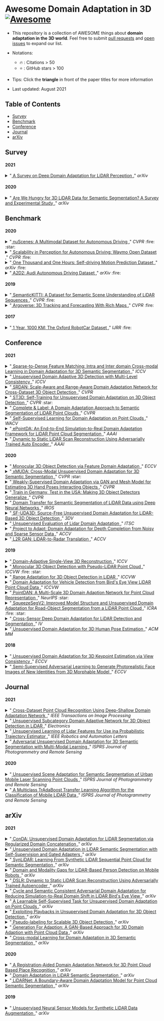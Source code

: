 # Awesome Domain Adaptation in 3D [![Awesome](https://awesome.re/badge.svg)](https://awesome.re)
- This repository is a collection of AWESOME things about **domain adaptation in the 3D world**. Feel free to submit [pull requests](https://github.com/ldkong1205/awesome-3d-da/pulls) and [open issues](https://github.com/ldkong1205/awesome-3d-da/issues) to expand our list.

- Notations:
  - :fire: : Citations > 50
  - :star: : GitHub stars > 100

- Tips: Click the **triangle** in front of the paper titles for more information

- Last updated: August 2021

## Table of Contents

- [Survey](#survey)
- [Benchmark](#benchmark)
- [Conference](#conference)
- [Journal](#journal)
- [arXiv](#arxiv)


## Survey

#### 2021
<details>
<summary>
  "<a href="https://arxiv.org/abs/2106.02377">
  A Survey on Deep Domain Adaptation for LiDAR Perception
  </a>," <i>arXiv</i>
</summary>
<blockquote><p align="justify">
  by <i>Larissa T. Triess, Mariella Dreissig, Christoph B. Rist, and J. Marius Zöllner</i>
  
  Scalable systems for automated driving have to reliably cope with an open-world setting. This means, the perception systems are exposed to drastic domain shifts, like changes in weather conditions, time-dependent aspects, or geographic regions. Covering all domains with annotated data is impossible because of the endless variations of domains and the time-consuming and expensive annotation process. Furthermore, fast development cycles of the system additionally introduce hardware changes, such as sensor types and vehicle setups, and the required knowledge transfer from simulation. To enable scalable automated driving, it is therefore crucial to address these domain shifts in a robust and efficient manner. Over the last years, a vast amount of different domain adaptation techniques evolved. There already exists a number of survey papers for domain adaptation on camera images, however, a survey for LiDAR perception is absent. Nevertheless, LiDAR is a vital sensor for automated driving that provides detailed 3D scans of the vehicle's surroundings. To stimulate future research, this paper presents a comprehensive review of recent progress in domain adaptation methods and formulates interesting research questions specifically targeted towards LiDAR perception.
  
</p></blockquote>
</details>


#### 2020
<details>
<summary>
  "<a href="https://arxiv.org/abs/2006.04307">
  Are We Hungry for 3D LiDAR Data for Semantic Segmentation? A Survey and Experimental Study
  </a>," <i>arXiv</i>
</summary>
<blockquote><p align="justify">
  by <i>Biao Gao, Yancheng Pan, Chengkun Li, Sibo Geng, and Huijing Zhao</i>
  
  3D semantic segmentation is a fundamental task for robotic and autonomous driving applications. Recent works have been focused on using deep learning techniques, whereas developing fine-annotated 3D LiDAR datasets is extremely labor intensive and requires professional skills. The performance limitation caused by insufficient datasets is called data hunger problem. This research provides a comprehensive survey and experimental study on the question: are we hungry for 3D LiDAR data for semantic segmentation? The studies are conducted at three levels. First, a broad review to the main 3D LiDAR datasets is conducted, followed by a statistical analysis on three representative datasets to gain an in-depth view on the datasets' size and diversity, which are the critical factors in learning deep models. Second, a systematic review to the state-of-the-art 3D semantic segmentation is conducted, followed by experiments and cross examinations of three representative deep learning methods to find out how the size and diversity of the datasets affect deep models' performance. Finally, a systematic survey to the existing efforts to solve the data hunger problem is conducted on both methodological and dataset's viewpoints, followed by an insightful discussion of remaining problems and open questions To the best of our knowledge, this is the first work to analyze the data hunger problem for 3D semantic segmentation using deep learning techniques that are addressed in the literature review, statistical analysis, and cross-dataset and cross-algorithm experiments. We share findings and discussions, which may lead to potential topics in future works.
  
</p></blockquote>
</details>



## Benchmark

#### 2020
<details>
<summary>
  "<a href="https://openaccess.thecvf.com/content_CVPR_2020/html/Caesar_nuScenes_A_Multimodal_Dataset_for_Autonomous_Driving_CVPR_2020_paper.html">
  nuScenes: A Multimodal Dataset for Autonomous Driving
  </a>," <i>CVPR</i> :fire: :star:
</summary>
<blockquote><p align="justify">
  by <i>Holger Caesar, Varun Bankiti, Alex H. Lang, Sourabh Vora, Venice Erin Liong, Qiang Xu, Anush Krishnan, Yu Pan, Giancarlo Baldan, and Oscar Beijbom</i>
  
  Robust detection and tracking of objects is crucial for the deployment of autonomous vehicle technology. Image based benchmark datasets have driven development in computer vision tasks such as object detection, tracking and segmentation of agents in the environment. Most autonomous vehicles, however, carry a combination of cameras and range sensors such as lidar and radar. As machine learning based methods for detection and tracking become more prevalent, there is a need to train and evaluate such methods on datasets containing range sensor data along with images. In this work we present nuTonomy scenes (nuScenes), the first dataset to carry the full autonomous vehicle sensor suite: 6 cameras, 5 radars and 1 lidar, all with full 360 degree field of view. nuScenes comprises 1000 scenes, each 20s long and fully annotated with 3D bounding boxes for 23 classes and 8 attributes. It has 7x as many annotations and 100x as many images as the pioneering KITTI dataset. We define novel 3D detection and tracking metrics. We also provide careful dataset analysis as well as baselines for lidar and image based detection and tracking. Data, development kit and more information are available online.
  
  Website: https://www.nuscenes.org
  
  GitHub Repo: https://github.com/nutonomy/nuscenes-devkit
  
</p></blockquote>
</details>


<details>
<summary>
  "<a href="https://openaccess.thecvf.com/content_CVPR_2020/html/Sun_Scalability_in_Perception_for_Autonomous_Driving_Waymo_Open_Dataset_CVPR_2020_paper.html">
  Scalability in Perception for Autonomous Driving: Waymo Open Dataset
  </a>," <i>CVPR</i> :fire:
</summary>
<blockquote><p align="justify">
  by <i>Pei Sun, Henrik Kretzschmar, Xerxes Dotiwalla, Aurelien Chouard, Vijaysai Patnaik, Paul Tsui, James Guo, Yin Zhou, Yuning Chai, Benjamin Caine, Vijay Vasudevan, Wei Han, Jiquan Ngiam, Hang Zhao, Aleksei Timofeev, Scott Ettinger, Maxim Krivokon, Amy Gao, Aditya Joshi, Yu Zhang, Jonathon Shlens, Zhifeng Chen, and Dragomir Anguelov</i>
  
  The research community has increasing interest in autonomous driving research, despite the resource intensity of obtaining representative real world data. Existing self-driving datasets are limited in the scale and variation of the environments they capture, even though generalization within and between operating regions is crucial to the over-all viability of the technology. In an effort to help align the research community's contributions with real-world self-driving problems, we introduce a new large scale, high quality, diverse dataset. Our new dataset consists of 1150 scenes that each span 20 seconds, consisting of well synchronized and calibrated high quality LiDAR and camera data captured across a range of urban and suburban geographies. It is 15x more diverse than the largest camera+LiDAR dataset available based on our proposed diversity metric. We exhaustively annotated this data with 2D (camera image) and 3D (LiDAR) bounding boxes, with consistent identifiers across frames. Finally, we provide strong baselines for 2D as well as 3D detection and tracking tasks. We further study the effects of dataset size and generalization across geographies on 3D detection methods. Find data, code and more up-to-date information at http://www.waymo.com/open.
  
  Website: http://www.waymo.com/open
  
</p></blockquote>
</details>


<details>
<summary>
  "<a href="https://arxiv.org/abs/2004.06320">
  One Thousand and One Hours: Self-driving Motion Prediction Dataset
  </a>," <i>arXiv</i> :fire:
</summary>
<blockquote><p align="justify">
  by <i>John Houston, Guido Zuidhof, Luca Bergamini, Yawei Ye, Long Chen, Ashesh Jain, Sammy Omari, Vladimir Iglovikov, and Peter Ondruska
</i>
  
  Motivated by the impact of large-scale datasets on ML systems we present the largest self-driving dataset for motion prediction to date, containing over 1,000 hours of data. This was collected by a fleet of 20 autonomous vehicles along a fixed route in Palo Alto, California, over a four-month period. It consists of 170,000 scenes, where each scene is 25 seconds long and captures the perception output of the self-driving system, which encodes the precise positions and motions of nearby vehicles, cyclists, and pedestrians over time. On top of this, the dataset contains a high-definition semantic map with 15,242 labelled elements and a high-definition aerial view over the area. We show that using a dataset of this size dramatically improves performance for key self-driving problems. Combined with the provided software kit, this collection forms the largest and most detailed dataset to date for the development of self-driving machine learning tasks, such as motion forecasting, motion planning and simulation. The full dataset is available at https://level-5.global.
  
  Website: https://level-5.global
  
</p></blockquote>
</details>


<details>
<summary>
  "<a href="https://arxiv.org/abs/2004.06320">
  A2D2: Audi Autonomous Driving Dataset
  </a>," <i>arXiv</i> :fire:
</summary>
<blockquote><p align="justify">
  by <i>Jakob Geyer, Yohannes Kassahun, Mentar Mahmudi, Xavier Ricou, Rupesh Durgesh, Andrew S. Chung, Lorenz Hauswald, Viet Hoang Pham, Maximilian Mühlegg, Sebastian Dorn, Tiffany Fernandez, Martin Jänicke, Sudesh Mirashi, Chiragkumar Savani, Martin Sturm, Oleksandr Vorobiov, Martin Oelker, Sebastian Garreis, and Peter Schuberth
</i>
  
  Research in machine learning, mobile robotics, and autonomous driving is accelerated by the availability of high quality annotated data. To this end, we release the Audi Autonomous Driving Dataset (A2D2). Our dataset consists of simultaneously recorded images and 3D point clouds, together with 3D bounding boxes, semantic segmentation, instance segmentation, and data extracted from the automotive bus. Our sensor suite consists of six cameras and five LiDAR units, providing full 360 degree coverage. The recorded data is time synchronized and mutually registered. Annotations are for non-sequential frames: 41,277 frames with semantic segmentation image and point cloud labels, of which 12,497 frames also have 3D bounding box annotations for objects within the field of view of the front camera. In addition, we provide 392,556 sequential frames of unannotated sensor data for recordings in three cities in the south of Germany. These sequences contain several loops. Faces and vehicle number plates are blurred due to GDPR legislation and to preserve anonymity. A2D2 is made available under the CC BY-ND 4.0 license, permitting commercial use subject to the terms of the license. Data and further information are available at http://www.a2d2.audi.
  
  Website: https://www.a2d2.audi/a2d2
  
</p></blockquote>
</details>


#### 2019
<details>
<summary>
  "<a href="https://openaccess.thecvf.com/content_ICCV_2019/html/Behley_SemanticKITTI_A_Dataset_for_Semantic_Scene_Understanding_of_LiDAR_Sequences_ICCV_2019_paper.html">
  SemanticKITTI: A Dataset for Semantic Scene Understanding of LiDAR Sequences
  </a>," <i>CVPR</i> :fire:
</summary>
<blockquote><p align="justify">
  by <i>Jens Behley, Martin Garbade, Andres Milioto, Jan Quenzel, Sven Behnke, Cyrill Stachniss, and Jurgen Gall</i>
  
  Semantic scene understanding is important for various applications. In particular, self-driving cars need a fine-grained understanding of the surfaces and objects in their vicinity. Light detection and ranging (LiDAR) provides precise geometric information about the environment and is thus a part of the sensor suites of almost all self-driving cars. Despite the relevance of semantic scene understanding for this application, there is a lack of a large dataset for this task which is based on an automotive LiDAR. In this paper, we introduce a large dataset to propel research on laser-based semantic segmentation. We annotated all sequences of the KITTI Vision Odometry Benchmark and provide dense point-wise annotations for the complete 360-degree field-of-view of the employed automotive LiDAR. We propose three benchmark tasks based on this dataset: (i) semantic segmentation of point clouds using a single scan, (ii) semantic segmentation using multiple past scans, and (iii) semantic scene completion, which requires to anticipate the semantic scene in the future. We provide baseline experiments and show that there is a need for more sophisticated models to efficiently tackle these tasks. Our dataset opens the door for the development of more advanced methods, but also provides plentiful data to investigate new research directions.
  
  Website: http://www.semantic-kitti.org
  
</p></blockquote>
</details>


<details>
<summary>
  "<a href="https://openaccess.thecvf.com/content_CVPR_2019/html/Chang_Argoverse_3D_Tracking_and_Forecasting_With_Rich_Maps_CVPR_2019_paper.html">
  Argoverse: 3D Tracking and Forecasting With Rich Maps
  </a>," <i>CVPR</i> :fire:
</summary>
<blockquote><p align="justify">
  by <i>Ming-Fang Chang, John Lambert, Patsorn Sangkloy, Jagjeet Singh, Slawomir Bak, Andrew Hartnett, De Wang, Peter Carr, Simon Lucey, Deva Ramanan, and James Hays</i>
  
  We present Argoverse, a dataset designed to support autonomous vehicle perception tasks including 3D tracking and motion forecasting. Argoverse includes sensor data collected by a fleet of autonomous vehicles in Pittsburgh and Miami as well as 3D tracking annotations, 300k extracted interesting vehicle trajectories, and rich semantic maps. The sensor data consists of 360 degree images from 7 cameras with overlapping fields of view, forward-facing stereo imagery, 3D point clouds from long range LiDAR, and 6-DOF pose. Our 290km of mapped lanes contain rich geometric and semantic metadata which are not currently available in any public dataset. All data is released under a Creative Commons license at Argoverse.org. In baseline experiments, we use map information such as lane direction, driveable area, and ground height to improve the accuracy of 3D object tracking. We use 3D object tracking to mine for more than 300k interesting vehicle trajectories to create a trajectory forecasting benchmark. Motion forecasting experiments ranging in complexity from classical methods (k-NN) to LSTMs demonstrate that using detailed vector maps with lane-level information substantially reduces prediction error. Our tracking and forecasting experiments represent only a superficial exploration of the potential of rich maps in robotic perception. We hope that Argoverse will enable the research community to explore these problems in greater depth.
  
  Website: https://www.argoverse.org
  
</p></blockquote>
</details>


#### 2017
<details>
<summary>
  "<a href="https://robotcar-dataset.robots.ox.ac.uk/images/robotcar_ijrr.pdf">
  1 Year, 1000 KM: The Oxford RobotCar Dataset
  </a>," <i>IJRR</i> :fire:
</summary>
<blockquote><p align="justify">
  by <i>Will Maddern, Geoffrey Pascoe, Chris Linegar, and Paul Newman</i>
  
  We present a challenging new dataset for autonomous driving: the Oxford RobotCar Dataset. Over the period of May 2014 to December 2015 we traversed a route through central Oxford twice a week on average using the Oxford RobotCar platform, an autonomous Nissan LEAF. This resulted in over 1000 km of recorded driving with almost 20 million images collected from 6 cameras mounted to the vehicle, along with LIDAR, GPS and INS ground truth. Data was collected in all weather conditions, including heavy rain, night, direct sunlight and snow. Road and building works over the period of a year significantly changed sections of the route from the beginning to the end of data collection. By frequently traversing the same route over the period of a year we enable research investigating long-term localization and mapping for autonomous vehicles in real-world, dynamic urban environments. The full dataset is available for download at: http://robotcar-dataset.robots.ox.ac.uk
  
</p></blockquote>
</details>



## Conference

#### 2021
<details>
<summary>
  "<a href="https://arxiv.org/abs/2107.14724">
  Sparse-to-Dense Feature Matching: Intra and Inter domain Cross-modal Learning in Domain Adaptation for 3D Semantic Segmentation
  </a>," <i>ICCV</i>
</summary>
<blockquote><p align="justify">
  by <i>Duo Peng, Yinjie Lei, Wen Li, Pingping Zhang, and Yulan Guo</i>
  
  Domain adaptation is critical for success when confronting with the lack of annotations in a new domain. As the huge time consumption of labeling process on 3D point cloud, domain adaptation for 3D semantic segmentation is of great expectation. With the rise of multi-modal datasets, large amount of 2D images are accessible besides 3D point clouds. In light of this, we propose to further leverage 2D data for 3D domain adaptation by intra and inter domain cross modal learning. As for intra-domain cross modal learning, most existing works sample the dense 2D pixel-wise features into the same size with sparse 3D point-wise features, resulting in the abandon of numerous useful 2D features. To address this problem, we propose Dynamic sparse-to-dense Cross Modal Learning (DsCML) to increase the sufficiency of multi-modality information interaction for domain adaptation. For inter-domain cross modal learning, we further advance Cross Modal Adversarial Learning (CMAL) on 2D and 3D data which contains different semantic content aiming to promote high-level modal complementarity. We evaluate our model under various multi-modality domain adaptation settings including day-to-night, country-to-country and dataset-to-dataset, brings large improvements over both uni-modal and multi-modal domain adaptation methods on all settings.
  
</p></blockquote>
</details>


<details>
<summary>
  "<a href="https://arxiv.org/abs/2107.11355">
  Unsupervised Domain Adaptive 3D Detection with Multi-Level Consistency
  </a>," <i>ICCV</i>
</summary>
<blockquote><p align="justify">
  by <i>Zhipeng Luo, Zhongang Cai, Changqing Zhou, Gongjie Zhang, Haiyu Zhao, Shuai Yi, Shijian Lu, Hongsheng Li, Shanghang Zhang, and Ziwei Liu</i>
  
  Deep learning-based 3D object detection has achieved unprecedented success with the advent of large-scale autonomous driving datasets. However, drastic performance degradation remains a critical challenge for cross-domain deployment. In addition, existing 3D domain adaptive detection methods often assume prior access to the target domain annotations, which is rarely feasible in the real world. To address this challenge, we study a more realistic setting, unsupervised 3D domain adaptive detection, which only utilizes source domain annotations. 1) We first comprehensively investigate the major underlying factors of the domain gap in 3D detection. Our key insight is that geometric mismatch is the key factor of domain shift. 2) Then, we propose a novel and unified framework, Multi-Level Consistency Network (MLC-Net), which employs a teacher-student paradigm to generate adaptive and reliable pseudo-targets. MLC-Net exploits point-, instance- and neural statistics-level consistency to facilitate cross-domain transfer. Extensive experiments demonstrate that MLC-Net outperforms existing state-of-the-art methods (including those using additional target domain information) on standard benchmarks. Notably, our approach is detector-agnostic, which achieves consistent gains on both single- and two-stage 3D detectors.
  
</p></blockquote>
</details>


<details>
<summary>
  "<a href="https://openaccess.thecvf.com/content/CVPR2021/html/Zhang_SRDAN_Scale-Aware_and_Range-Aware_Domain_Adaptation_Network_for_Cross-Dataset_3D_CVPR_2021_paper.html">
  SRDAN: Scale-Aware and Range-Aware Domain Adaptation Network for Cross-Dataset 3D Object Detection
  </a>," <i>CVPR</i>
</summary>
<blockquote><p align="justify">
  by <i>Weichen Zhang, Wen Li, and Dong Xu</i>
  
  Geometric characteristic plays an important role in the representation of an object in 3D point clouds. For example, large objects often contain more points, while small ones contain fewer points. The point clouds of objects near the capture device are denser, while those of distant objects are sparser. These issues bring new challenges to 3D object detection, especially under the domain adaptation scenarios. In this work, we propose a new cross-dataset 3D object detection method named Scale-aware and Range-aware Domain Adaptation Network (SRDAN). We take advantage of the geometric characteristics of 3D data (i.e., size and distance), and propose the scale-aware domain alignment and the range-aware domain alignment strategies to guide the distribution alignment between two domains. For scale-aware domain alignment, we design a 3D voxel-based feature pyramid network to extract multi-scale semantic voxel features, and align the features and instances with similar scales between two domains. For range-aware domain alignment, we introduce a range-guided domain alignment module to align the features of objects according to their distance to the capture device. Extensive experiments under three different scenarios demonstrate the effectiveness of our SRDAN approach, and comprehensive ablation study also validates the importance of geometric characteristics for cross-dataset 3D object detection.
  
</p></blockquote>
</details>


<details>
<summary>
  "<a href="https://openaccess.thecvf.com/content/CVPR2021/html/Yang_ST3D_Self-Training_for_Unsupervised_Domain_Adaptation_on_3D_Object_Detection_CVPR_2021_paper.html">
  ST3D: Self-Training for Unsupervised Domain Adaptation on 3D Object Detection
  </a>," <i>CVPR</i> :star:
</summary>
<blockquote><p align="justify">
  by <i>Jihan Yang, Shaoshuai Shi, Zhe Wang, Hongsheng Li, and Xiaojuan Qi</i>
  
  We present a new domain adaptive self-training pipeline, named ST3D, for unsupervised domain adaptation on 3D object detection from point clouds. First, we pre-train the 3D detector on the source domain with our proposed random object scaling strategy for mitigating the negative effects of source domain bias. Then, the detector is iteratively improved on the target domain by alternatively conducting two steps, which are the pseudo label updating with the developed quality-aware triplet memory bank and the model training with curriculum data augmentation. These specific designs for 3D object detection enable the detector to be trained with consistent and high-quality pseudo labels and to avoid overfitting to the large number of easy examples in pseudo labeled data. Our ST3D achieves state-of-the-art performance on all evaluated datasets and even surpasses fully supervised results on KITTI 3D object detection benchmark. Code will be available at https://github.com/CVMI-Lab/ST3D.
  
  GitHub Repo: https://github.com/CVMI-Lab/ST3D
</p></blockquote>
</details>


<details>
<summary>
  "<a href="https://openaccess.thecvf.com/content/CVPR2021/html/Yi_Complete__Label_A_Domain_Adaptation_Approach_to_Semantic_Segmentation_CVPR_2021_paper.html">
  Complete & Label: A Domain Adaptation Approach to Semantic Segmentation of LiDAR Point Clouds
  </a>," <i>CVPR</i>
</summary>
<blockquote><p align="justify">
  by <i>Li Yi, Boqing Gong, and Thomas Funkhouser</i>
  
  We study an unsupervised domain adaptation problem for the semantic labeling of 3D point clouds, with a particular focus on domain discrepancies induced by different LiDAR sensors. Based on the observation that sparse 3D point clouds are sampled from 3D surfaces, we take a Complete and Label approach to recover the underlying surfaces before passing them to a segmentation network. Specifically, we design a Sparse Voxel Completion Network (SVCN) to complete the 3D surfaces of a sparse point cloud. Unlike semantic labels, to obtain training pairs for SVCN requires no manual labeling. We also introduce local adversarial learning to model the surface prior. The recovered 3D surfaces serve as a canonical domain, from which semantic labels can transfer across different LiDAR sensors. Experiments and ablation studies with our new benchmark for cross-domain semantic labeling of LiDAR data show that the proposed approach provides 6.3-37.6% better performance than previous domain adaptation methods.
  
</p></blockquote>
</details>


<details>
<summary>
  "<a href="https://openaccess.thecvf.com/content/WACV2021/html/Achituve_Self-Supervised_Learning_for_Domain_Adaptation_on_Point_Clouds_WACV_2021_paper.html">
  Self-Supervised Learning for Domain Adaptation on Point Clouds
  </a>," <i>WACV</i>
</summary>
<blockquote><p align="justify">
  by <i>Idan Achituve, Haggai Maron, and Gal Chechik</i>
  
  Self-supervised learning (SSL) is a technique for learning useful representations from unlabeled data. It has been applied effectively to domain adaptation (DA) on images and videos. It is still unknown if and how it can be leveraged for domain adaptation in 3D perception problems. Here we describe the first study of SSL for DA on point clouds. We introduce a new family of pretext tasks, Deformation Reconstruction, inspired by the deformations encountered in sim-to-real transformations. In addition, we propose a novel training procedure for labeled point cloud data motivated by the MixUp method called Point cloud Mixup (PCM). Evaluations on domain adaptations datasets for classification and segmentation, demonstrate a large improvement over existing and baseline methods.
  
</p></blockquote>
</details>


<details>
<summary>
  "<a href="https://arxiv.org/abs/2009.03456">
  ePointDA: An End-to-End Simulation-to-Real Domain Adaptation Framework for LiDAR Point Cloud Segmentation
  </a>," <i>AAAI</i>
</summary>
<blockquote><p align="justify">
  by <i>Sicheng Zhao, Yezhen Wang, Bo Li, Bichen Wu, Yang Gao, Pengfei Xu, Trevor Darrell, and Kurt Keutzer</i>
  
  Due to its robust and precise distance measurements, LiDAR plays an important role in scene understanding for autonomous driving. Training deep neural networks (DNNs) on LiDAR data requires large-scale point-wise annotations, which are time-consuming and expensive to obtain. Instead, simulation-to-real domain adaptation (SRDA) trains a DNN using unlimited synthetic data with automatically generated labels and transfers the learned model to real scenarios. Existing SRDA methods for LiDAR point cloud segmentation mainly employ a multi-stage pipeline and focus on feature-level alignment. They require prior knowledge of real-world statistics and ignore the pixel-level dropout noise gap and the spatial feature gap between different domains. In this paper, we propose a novel end-to-end framework, named ePointDA, to address the above issues. Specifically, ePointDA consists of three modules: self-supervised dropout noise rendering, statistics-invariant and spatially-adaptive feature alignment, and transferable segmentation learning. The joint optimization enables ePointDA to bridge the domain shift at the pixel-level by explicitly rendering dropout noise for synthetic LiDAR and at the feature-level by spatially aligning the features between different domains, without requiring the real-world statistics. Extensive experiments adapting from synthetic GTA-LiDAR to real KITTI and SemanticKITTI demonstrate the superiority of ePointDA for LiDAR point cloud segmentation.
  
</p></blockquote>
</details>


<details>
<summary>
  "<a href="https://ojs.aaai.org/index.php/AAAI/article/view/16278">
  Dynamic to Static LiDAR Scan Reconstruction Using Adversarially Trained Auto Encoder
  </a>," <i>AAAI</i>
</summary>
<blockquote><p align="justify">
  by <i>Prashant Kumar, Sabyasachi Sahoo, Vanshil Shah, Vineetha Kondameedi, Abhinav Jain, Akshaj Verma, Chiranjib Bhattacharyya, and Vinay Vishwanath</i>
  
  Accurate reconstruction of static environments from LiDAR scans of scenes containing dynamic objects, which we refer to as Dynamic to Static Translation (DST), is an important area of research in Autonomous Navigation. This problem has been recently explored for visual SLAM, but to the best of our knowledge no work has been attempted to address DST for LiDAR scans. The problem is of critical importance due to wide-spread adoption of LiDAR in Autonomous Vehicles. We show that state-of the art methods developed for the visual domain when adapted for LiDAR scans perform poorly. We develop DSLR, a deep generative model which learns a mapping between dynamic scan to its static counterpart through an adversarially trained autoencoder. Our model yields the first solution for DST on LiDAR that generates static scans without using explicit segmentation labels. DSLR cannot always be applied to real world data due to lack of paired dynamic-static scans. Using Unsupervised Domain Adaptation, we propose DSLR-UDA for transfer to real world data and experimentally show that this performs well in real world settings. Additionally, if segmentation information is available, we extend DSLR to DSLR-Seg to further improve the reconstruction quality. DSLR gives the state of the art performance on simulated and real-world datasets and also shows at least 4× improvement. We show that DSLR, unlike the existing baselines, is a practically viable model with its reconstruction quality within the tolerable limits for tasks pertaining to autonomous navigation like SLAM in dynamic environments.
  
</p></blockquote>
</details>


#### 2020
<details>
<summary>
  "<a href="https://link.springer.com/chapter/10.1007%2F978-3-030-58545-7_2">
  Monocular 3D Object Detection via Feature Domain Adaptation
  </a>," <i>ECCV</i>
</summary>
<blockquote><p align="justify">
  by <i>Xiaoqing Ye, Liang Du, Yifeng Shi, Yingying Li, Xiao Tan, Jianfeng Feng, Errui Ding, and Shilei Wen</i>
  
  Monocular 3D object detection is a challenging task due to unreliable depth, resulting in a distinct performance gap between monocular and LiDAR-based approaches. In this paper, we propose a novel domain adaptation based monocular 3D object detection framework named DA-3Ddet, which adapts the feature from unsound image-based pseudo-LiDAR domain to the accurate real LiDAR domain for performance boosting. In order to solve the overlooked problem of inconsistency between the foreground mask of pseudo and real LiDAR caused by inaccurately estimated depth, we also introduce a context-aware foreground segmentation module which helps to involve relevant points for foreground masking. Extensive experiments on KITTI dataset demonstrate that our simple yet effective framework outperforms other state-of-the-arts by a large margin.
  
</p></blockquote>
</details>


<details>
<summary>
  "<a href="https://openaccess.thecvf.com/content_CVPR_2020/html/Jaritz_xMUDA_Cross-Modal_Unsupervised_Domain_Adaptation_for_3D_Semantic_Segmentation_CVPR_2020_paper.html">
  xMUDA: Cross-Modal Unsupervised Domain Adaptation for 3D Semantic Segmentation
  </a>," <i>CVPR</i> :star:
</summary>
<blockquote><p align="justify">
  by <i>Maximilian Jaritz, Tuan-Hung Vu, Raoul de Charette, Emilie Wirbel, and Patrick Perez</i>
  
  Unsupervised Domain Adaptation (UDA) is crucial to tackle the lack of annotations in a new domain. There are many multi-modal datasets, but most UDA approaches are uni-modal. In this work, we explore how to learn from multi-modality and propose cross-modal UDA (xMUDA) where we assume the presence of 2D images and 3D point clouds for 3D semantic segmentation. This is challenging as the two input spaces are heterogeneous and can be impacted differently by domain shift. In xMUDA, modalities learn from each other through mutual mimicking, disentangled from the segmentation objective, to prevent the stronger modality from adopting false predictions from the weaker one. We evaluate on new UDA scenarios including day-to-night, country-to-country and dataset-to-dataset, leveraging recent autonomous driving datasets. xMUDA brings large improvements over uni-modal UDA on all tested scenarios, and is complementary to state-of-the-art UDA techniques. Code is available at https://github.com/valeoai/xmuda.
  
  GitHub Repo: https://github.com/valeoai/xmuda
  
</p></blockquote>
</details>


<details>
<summary>
  "<a href="https://openaccess.thecvf.com/content_CVPR_2020/html/Baek_Weakly-Supervised_Domain_Adaptation_via_GAN_and_Mesh_Model_for_Estimating_CVPR_2020_paper.html">
  Weakly-Supervised Domain Adaptation via GAN and Mesh Model for Estimating 3D Hand Poses Interacting Objects
  </a>," <i>CVPR</i>
</summary>
<blockquote><p align="justify">
  by <i>Seungryul Baek, Kwang In Kim, and Tae-Kyun Kim</i>
  
  Despite recent successes in hand pose estimation, there yet remain challenges on RGB-based 3D hand pose estimation (HPE) under hand-object interaction (HOI) scenarios where severe occlusions and cluttered backgrounds exhibit. Recent RGB HOI benchmarks have been collected either in real or synthetic domain, however, the size of datasets is far from enough to deal with diverse objects combined with hand poses, and 3D pose annotations of real samples are lacking, especially for occluded cases. In this work, we propose a novel end-to-end trainable pipeline that adapts the hand-object domain to the single hand-only domain, while learning for HPE. The domain adaption occurs in image space via 2D pixel-level guidance by Generative Adversarial Network (GAN) and 3D mesh guidance by mesh renderer (MR). Via the domain adaption in image space, not only 3D HPE accuracy is improved, but also HOI input images are translated to segmented and de-occluded hand-only images. The proposed method takes advantages of both the guidances: GAN accurately aligns hands, while MR effectively fills in occluded pixels. The experiments using Dexter-Object, Ego-Dexter and HO3D datasets show that our method significantly outperforms state-of-the-arts trained by hand-only data and is comparable to those supervised by HOI data. Note our method is trained primarily by hand-only images with pose labels, and HOI images without pose labels.
  
</p></blockquote>
</details>

<details>
<summary>
  "<a href="https://openaccess.thecvf.com/content_CVPR_2020/html/Wang_Train_in_Germany_Test_in_the_USA_Making_3D_Object_CVPR_2020_paper.html">
  Train in Germany, Test in the USA: Making 3D Object Detectors Generalize
  </a>," <i>CVPR</i>
</summary>
<blockquote><p align="justify">
  by <i>Yan Wang, Xiangyu Chen, Yurong You, Li Erran Li, Bharath Hariharan, Mark Campbell, Kilian Q. Weinberger, and Wei-Lun Chao</i>
  
  In the domain of autonomous driving, deep learning has substantially improved the 3D object detection accuracy for LiDAR and stereo camera data alike. While deep networks are great at generalization, they are also notorious to overfit to all kinds of spurious artifacts, such as brightness, car sizes and models, that may appear consistently throughout the data. In fact, most datasets for autonomous driving are collected within a narrow subset of cities within one country, typically under similar weather conditions. In this paper we consider the task of adapting 3D object detectors from one dataset to another. We observe that naively, this appears to be a very challenging task, resulting in drastic drops in accuracy levels. We provide extensive experiments to investigate the true adaptation challenges and arrive at a surprising conclusion: the primary adaptation hurdle to overcome are differences in car sizes across geographic areas. A simple correction based on the average car size yields a strong correction of the adaptation gap. Our proposed method is simple and easily incorporated into most 3D object detection frameworks. It provides a first baseline for 3D object detection adaptation across countries, and gives hope that the underlying problem may be more within grasp than one may have hoped to believe. Our code is available at https://github.com/cxy1997/3D_adapt_auto_driving.
  
  GitHub Repo: https://github.com/cxy1997/3D_adapt_auto_driving
  
</p></blockquote>
</details>


<details>
<summary>
  "<a href="http://ras.papercept.net/images/temp/IROS/files/0060.pdf">
  Domain Transfer for Semantic Segmentation of LiDAR Data using Deep Neural Networks
  </a>," <i>IROS</i>
</summary>
<blockquote><p align="justify">
  by <i>Ferdinand Langer, Andres Milioto, Alexandre Haag, Jens Behley, and Cyrill Stachniss</i>
  
  Inferring semantic information towards an understanding of the surrounding environment is crucial for autonomous vehicles to drive safely. Deep learning-based segmentation methods can infer semantic information directly from laser range data, even in the absence of other sensor modalities such as cameras. In this paper, we address improving the generalization capabilities of such deep learning models to range data that was captured using a different sensor and in situations where no labeled data is available for the new sensor setup. Our approach assists the domain transfer of a LiDAR-only semantic segmentation model to a different sensor and environment exploiting existing geometric mapping systems. To this end, we fuse sequential scans in the source dataset into a dense mesh and render semi-synthetic scans that match those of the target sensor setup. Unlike simulation, this approach provides a real-to-real transfer of geometric information and delivers additionally more accurate remission information. We implemented and thoroughly tested our approach by transferring semantic scans between two different real-world datasets with different sensor setups. Our experiments show that we can improve the segmentation performance substantially with zero manual re-labeling. This approach solves the number one feature request since we released our semantic segmentation library LiDAR-bonnetal.
  
</p></blockquote>
</details>


<details>
<summary>
  "<a href="https://arxiv.org/abs/1712.05765">
  SF-UDA3D: Source-Free Unsupervised Domain Adaptation for LiDAR-Based 3D Object Detection
  </a>," <i>3DV</i>
</summary>
<blockquote><p align="justify">
  by <i>Cristiano Saltori, Stéphane Lathuiliére, Nicu Sebe, Elisa Ricci, and Fabio Galasso</i>
  
  3D object detectors based only on LiDAR point clouds hold the state-of-the-art on modern street-view benchmarks. However, LiDAR-based detectors poorly generalize across domains due to domain shift. In the case of LiDAR, in fact, domain shift is not only due to changes in the environment and in the object appearances, as for visual data from RGB cameras, but is also related to the geometry of the point clouds (e.g., point density variations). This paper proposes SF-UDA3D, the first Source-Free Unsupervised Domain Adaptation (SF-UDA) framework to domain-adapt the state-of-the-art PointRCNN 3D detector to target domains for which we have no annotations (unsupervised), neither we hold images nor annotations of the source domain (source-free). SF-UDA3D is novel on both aspects. Our approach is based on pseudo-annotations, reversible scale-transformations and motion coherency. SF-UDA3D outperforms both previous domain adaptation techniques based on features alignment and state-of-the-art 3D object detection methods which additionally use few-shot target annotations or target annotation statistics. This is demonstrated by extensive experiments on two large-scale datasets, i.e., KITTI and nuScenes.
  
  GitHub Repo: https://github.com/saltoricristiano/SF-UDA-3DV
  
</p></blockquote>
</details>


<details>
<summary>
  "<a href="https://ieeexplore.ieee.org/abstract/document/9294540">
  Unsupervised Evaluation of Lidar Domain Adaptation
  </a>," <i>ITSC</i>
</summary>
<blockquote><p align="justify">
  by <i>Christian Hubschneider, Simon Roesler, and J. Marius Zöllner</i>
  
  In this work, we investigate the potential of latent representations generated by Variational Autoencoders (VAE) to analyze and distinguish between real and synthetic data. Although the details of the domain adaptation task are not the focus of this work, we use the example of simulated lidar data adapted by a generative model to match real lidar data. To assess the resulting adapted data, we evaluate the potential of latent representations learned by a VAE. During training, the VAE aims to reduce the input data to a fixed-dimensional feature vector, while also enforcing stochastic independence between the latent variables. These properties can be used to define pseudometrics to make statements about generative models that perform domain adaptation tasks. The variational autoencoder is trained on real target data only and is subsequently used to generate distributions of feature vectors for data coming from different data sources such as simulations or the output of Generative Adversarial Networks.
  
</p></blockquote>
</details>


<details>
<summary>
  "<a href="https://openaccess.thecvf.com/content/ACCV2020/html/Lopez-Rodriguez_Project_to_Adapt_Domain_Adaptation_for_Depth_Completion_from_Noisy_ACCV_2020_paper.html">
  Project to Adapt: Domain Adaptation for Depth Completion from Noisy and Sparse Sensor Data
  </a>," <i>ACCV</i>
</summary>
<blockquote><p align="justify">
  by <i>Adrian Lopez-Rodriguez, Benjamin Busam, and Krystian Mikolajczyk</i>
  
  Depth completion aims to predict a dense depth map from a sparse depth input. The acquisition of dense ground truth annotations for depth completion settings can be difficult and, at the same time, a significant domain gap between real LiDAR measurements and synthetic data has prevented from successful training of models in virtual settings. We propose a domain adaptation approach for sparse-to-dense depth completion that is trained from synthetic data, without annotations in the real domain or additional sensors. Our approach simulates the real sensor noise in an RGB + LiDAR set-up, and consists of three modules: simulating the real LiDAR input in the synthetic domain via projections, filtering the real noisy LiDAR for supervision and adapting the synthetic RGB image using a CycleGAN approach. We extensively evaluate these modules against the state-of-the-art in the KITTI depth completion benchmark, showing significant improvements.
  
</p></blockquote>
</details>


<details>
<summary>
  "<a href="https://openaccess.thecvf.com/content/ACCV2020/html/Wang_L2R_GAN_LiDAR-to-Radar_Translation_ACCV_2020_paper.html">
  L2R GAN: LiDAR-to-Radar Translation
  </a>," <i>ACCV</i>
</summary>
<blockquote><p align="justify">
  by <i>Leichen Wang, Bastian Goldluecke, and Carsten Anklam</i>
  
  The lack of annotated public radar datasets causes difficulties for research in environmental perception from radar observations. In this paper, we propose a novel neural network based framework which we call L2R GAN to generate the radar spectrum of natural scenes from a given LiDAR point cloud.We adapt ideas from existing image-to-image translation GAN frameworks, which we investigate as a baseline for translating radar spectra image from a given LiDAR bird's eye view (BEV). However, for our application, we identify several shortcomings of existing approaches. As a remedy, we learn radar data generation with an occupancy-grid-mask as a guidance, and further design a set of local region generators and discriminator networks. This allows our L2R GAN to combine the advantages of global image features and local region detail, and not only learn the cross-modal relations between LiDAR and radar in large scale, but also refine details in small scale. Qualitative and quantitative comparison show that L2R GAN outperforms previous GAN architectures with respect to details by a large margin. A L2R-GAN-based GUI also allows users to define and generate radar data of special emergency scenarios to test corresponding ADAS applications such as Pedestrian Collision Warning (PCW).
  
</p></blockquote>
</details>


#### 2019
<details>
<summary>
  "<a href="https://arxiv.org/abs/1911.02744">
  Domain-Adaptive Single-View 3D Reconstruction
  </a>," <i>ICCV</i>
</summary>
<blockquote><p align="justify">
  by <i>Pedro O. Pinheiro, Negar Rostamzadeh, and Sungjin Ahn</i>
  
  Single-view 3D shape reconstruction is an important but challenging problem, mainly for two reasons. First, as shape annotation is very expensive to acquire, current methods rely on synthetic data, in which ground-truth 3D annotation is easy to obtain. However, this results in domain adaptation problem when applied to natural images. The second challenge is that there are multiple shapes that can explain a given 2D image. In this paper, we propose a framework to improve over these challenges using adversarial training. On one hand, we impose domain confusion between natural and synthetic image representations to reduce the distribution gap. On the other hand, we impose the reconstruction to be `realistic' by forcing it to lie on a (learned) manifold of realistic object shapes. Our experiments show that these constraints improve performance by a large margin over baseline reconstruction models. We achieve results competitive with the state of the art with a much simpler architecture.
  
</p></blockquote>
</details>


<details>
<summary>
  "<a href="https://openaccess.thecvf.com/content_ICCVW_2019/html/CVRSUAD/Weng_Monocular_3D_Object_Detection_with_Pseudo-LiDAR_Point_Cloud_ICCVW_2019_paper.html">
  Monocular 3D Object Detection with Pseudo-LiDAR Point Cloud
  </a>," <i>ICCVW</i> :fire: :star:
</summary>
<blockquote><p align="justify">
  by <i>Xinshuo Weng and Kris Kitani</i>
  
  Monocular 3D scene understanding tasks, such as object size estimation, heading angle estimation and 3D localization, is challenging. Successful modern-day methods for 3D scene understanding require the use of a 3D sensor. On the other hand, single image-based methods have significantly worse performance. In this work, we aim at bridging the performance gap between 3D sensing and 2D sensing for 3D object detection by enhancing LiDAR-based algorithms to work with single image input. Specifically, we perform monocular depth estimation and lift the input image to a point cloud representation, which we call pseudo-LiDAR point cloud. Then we can train a LiDAR-based 3D detection network with our pseudo-LiDAR end-to-end. Following the pipeline of two-stage 3D detection algorithms, we detect 2D object proposals in the input image and extract a point cloud frustum from the pseudo-LiDAR for each proposal. Then an oriented 3D bounding box is detected for each frustum. To handle the large amount of noise in the pseudo-LiDAR, we propose two innovations: (1) use a 2D-3D bounding box consistency constraint, adjusting the predicted 3D bounding box to have a high overlap with its corresponding 2D proposal after projecting onto the image; (2) use the instance mask instead of the bounding box as the representation of 2D proposals, in order to reduce the number of points not belonging to the object in the point cloud frustum. Through our evaluation on the KITTI benchmark, we achieve the top-ranked performance on both bird's eye view and 3D object detection among all monocular methods, effectively quadrupling the performance over previous state-of-the-art. Our code is available at https://github.com/xinshuoweng/Mono3D_PLiDAR.
  
  GitHub Repo: https://github.com/xinshuoweng/Mono3D_PLiDAR
  
</p></blockquote>
</details>


<details>
<summary>
  "<a href="https://openaccess.thecvf.com/content_ICCVW_2019/html/ADW/Wang_Range_Adaptation_for_3D_Object_Detection_in_LiDAR_ICCVW_2019_paper.html">
  Range Adaptation for 3D Object Detection in LiDAR
  </a>," <i>ICCVW</i>
</summary>
<blockquote><p align="justify">
  by <i>Ze Wang, Sihao Ding, Ying Li, Minming Zhao, Sohini Roychowdhury, Andreas Wallin, Guillermo Sapiro, and Qiang Qiu</i>
  
  LiDAR-based 3D object detection plays a crucial role in modern autonomous driving systems. LiDAR data often exhibit severe changes in properties across different observation ranges. In this paper, we explore cross-range adaptation for 3D object detection using LiDAR, i.e., far-range observations are adapted to near-range. This way, far-range detection is optimized for similar performance to near-range one. We adopt a bird-eyes view (BEV) detection framework to perform the proposed model adaptation. Our model adaptation consists of an adversarial global adaptation, and a fine-grained local adaptation. The proposed cross-range adaptation framework is validated on three state-of-the-art LiDAR based object detection networks, and we consistently observe performance improvement on the far-range objects, without adding any auxiliary parameters to the model. To the best of our knowledge, this paper is the first attempt to study cross-range LiDAR adaptation for object detection in point clouds. To demonstrate the generality of the proposed adaptation framework, experiments on more challenging cross-device adaptation are further conducted, and a new LiDAR dataset with high-quality annotated point clouds is released to promote future research.
  
</p></blockquote>
</details>


<details>
<summary>
  "<a href="https://openaccess.thecvf.com/content_ICCVW_2019/html/TASK-CV/Saleh_Domain_Adaptation_for_Vehicle_Detection_from_Birds_Eye_View_LiDAR_ICCVW_2019_paper.html">
  Domain Adaptation for Vehicle Detection from Bird's Eye View LiDAR Point Cloud Data
  </a>," <i>ICCVW</i>
</summary>
<blockquote><p align="justify">
  by <i>Khaled Saleh, Ahmed Abobakr, Mohammed Attia, Julie Iskander, Darius Nahavandi, Mohammed Hossny, and Saeid Nahvandi</i>
  
  Point cloud data from 3D LiDAR sensors are one of the most crucial sensor modalities for versatile safety-critical applications such as self-driving vehicles. Since the annotations of point cloud data is an expensive and time-consuming process, therefore recently the utilisation of simulated environments and 3D LiDAR sensors for this task started to get some popularity. However, the generated synthetic point cloud data are still missing the artefacts usually exist in point cloud data from real 3D LiDAR sensors. Thus, in this work, we are proposing a domain adaptation framework for bridging this gap between synthetic and real point cloud data. Our proposed framework is based on the deep cycle-consistent generative adversarial networks (CycleGAN) architecture. We have evaluated the performance of our proposed framework on the task of vehicle detection from a bird's eye view (BEV) point cloud images coming from real 3D LiDAR sensors. The framework has shown competitive results with an improvement of more than 7% in average precision score over other baseline approaches when tested on real BEV point cloud images.
  
</p></blockquote>
</details>


<details>
<summary>
  "<a href="https://arxiv.org/abs/1911.02744">
  PointDAN: A Multi-Scale 3D Domain Adaption Network for Point Cloud Representation
  </a>," <i>NeurIPS</i> :star:
</summary>
<blockquote><p align="justify">
  by <i>Can Qin, Haoxuan You, Lichen Wang, C.-C. Jay Kuo, and Yun Fu</i>
  
  Domain Adaptation (DA) approaches achieved significant improvements in a wide range of machine learning and computer vision tasks (i.e., classification, detection, and segmentation). However, as far as we are aware, there are few methods yet to achieve domain adaptation directly on 3D point cloud data. The unique challenge of point cloud data lies in its abundant spatial geometric information, and the semantics of the whole object is contributed by including regional geometric structures. Specifically, most general-purpose DA methods that struggle for global feature alignment and ignore local geometric information are not suitable for 3D domain alignment. In this paper, we propose a novel 3D Domain Adaptation Network for point cloud data (PointDAN). PointDAN jointly aligns the global and local features in multi-level. For local alignment, we propose Self-Adaptive (SA) node module with an adjusted receptive field to model the discriminative local structures for aligning domains. To represent hierarchically scaled features, node-attention module is further introduced to weight the relationship of SA nodes across objects and domains. For global alignment, an adversarial-training strategy is employed to learn and align global features across domains. Since there is no common evaluation benchmark for 3D point cloud DA scenario, we build a general benchmark (i.e., PointDA-10) extracted from three popular 3D object/scene datasets (i.e., ModelNet, ShapeNet and ScanNet) for cross-domain 3D objects classification fashion. Extensive experiments on PointDA-10 illustrate the superiority of our model over the state-of-the-art general-purpose DA methods.
  
  GitHub Repo: https://github.com/canqin001/PointDAN
  
</p></blockquote>
</details>


<details>
<summary>
  "<a href="https://arxiv.org/abs/1809.08495">
  SqueezeSegV2: Improved Model Structure and Unsupervised Domain Adaptation for Road-Object Segmentation from a LiDAR Point Cloud
  </a>," <i>ICRA</i> :fire: :star:
</summary>
<blockquote><p align="justify">
  by <i>Bichen Wu, Xuanyu Zhou, Sicheng Zhao, Xiangyu Yue, and Kurt Keutzer</i>
  
  Earlier work demonstrates the promise of deep-learning-based approaches for point cloud segmentation; however, these approaches need to be improved to be practically useful. To this end, we introduce a new model SqueezeSegV2 that is more robust to dropout noise in LiDAR point clouds. With improved model structure, training loss, batch normalization and additional input channel, SqueezeSegV2 achieves significant accuracy improvement when trained on real data. Training models for point cloud segmentation requires large amounts of labeled point-cloud data, which is expensive to obtain. To sidestep the cost of collection and annotation, simulators such as GTA-V can be used to create unlimited amounts of labeled, synthetic data. However, due to domain shift, models trained on synthetic data often do not generalize well to the real world. We address this problem with a domain-adaptation training pipeline consisting of three major components: 1) learned intensity rendering, 2) geodesic correlation alignment, and 3) progressive domain calibration. When trained on real data, our new model exhibits segmentation accuracy improvements of 6.0-8.6% over the original SqueezeSeg. When training our new model on synthetic data using the proposed domain adaptation pipeline, we nearly double test accuracy on real-world data, from 29.0% to 57.4%. Our source code and synthetic dataset will be open-sourced.
  
  GitHub Repo: https://github.com/xuanyuzhou98/SqueezeSegV2
  
</p></blockquote>
</details>


<details>
<summary>
  "<a href="http://zju-capg.org/unsupervised_domain_adaptation/main.pdf">
  Cross-Sensor Deep Domain Adaptation for LiDAR Detection and Segmentation
  </a>," <i>IV</i>
</summary>
<blockquote><p align="justify">
  by <i>Christoph B. Rist, Markus Enzweiler, and Dariu M. Gavrila</i>
  
  A considerable amount of annotated training data is necessary to achieve state-of-the-art performance in perception tasks using point clouds. Unlike RGB-images, LiDAR point clouds captured with different sensors or varied mounting positions exhibit a significant shift in their input data distribution. This can impede transfer of trained feature extractors between datasets as it degrades performance vastly. We analyze the transferability of point cloud features between two different LiDAR sensor set-ups (32 and 64 vertical scanning planes with different geometry). We propose a supervised training methodology to learn transferable features in a pre-training step on LiDAR datasets that are heterogeneous in their data and label domains. In extensive experiments on object detection and semantic segmentation in a multi-task setup we analyze the performance of our network architecture under the impact of a change in the input data domain. We show that our pre-training approach effectively increases performance for both target tasks at once without having an actual multi-task dataset available for pre-training.
  
</p></blockquote>
</details>


<details>
<summary>
  "<a href="http://zju-capg.org/unsupervised_domain_adaptation/main.pdf">
  Unsupervised Domain Adaptation for 3D Human Pose Estimation
  </a>," <i>ACM MM</i>
</summary>
<blockquote><p align="justify">
  by <i>Xiheng Zhang, Yongkang Wong, Mohan S. Kankanhalli, and Weidong Geng</i>
  
  Training an accurate 3D human pose estimator often requires a large amount of 3D ground-truth data which is inefficient and costly to collect. Previous methods have either resorted to weakly supervised methods to reduce the demand of ground-truth data for training, or using synthetically-generated but photo-realistic samples to enlarge the training data pool. Nevertheless, the former methods mainly require either additional supervision, such as unpaired 3D ground-truth data, or the camera parameters in multiview settings. On the other hand, the latter methods require accurately textured models, illumination configurations and background which need careful engineering. To address these problems, we propose a domain adaptation framework with unsupervised knowledge transfer, which aims at leveraging the knowledge in multi-modality data of the easy-to-get synthetic depth datasets to better train a pose estimator on the real-world datasets. Specifically, the framework first trains two pose estimators on synthetically-generated depth images and human body segmentation masks with full supervision, while jointly learning a human body segmentation module from the predicted 2D poses. Subsequently, the learned pose estimator and the segmentation module are applied to the real-world dataset to unsupervisedly learn a new RGB image based 2D/3D human pose estimator. Here, the knowledge encoded in the supervised learning modules are used to regularize a pose estimator without ground-truth annotations. Comprehensive experiments demonstrate significant improvements over weakly supervised methods when no ground-truth annotations are available. Further experiments with ground-truth annotations show that the proposed framework can outperform state-of-the-art fully supervised methods. In addition, we conducted ablation studies to examine the impact of each loss term, as well as with different amount of supervisions signal.
  
</p></blockquote>
</details>


#### 2018
<details>
<summary>
  "<a href="https://arxiv.org/abs/1712.05765">
  Unsupervised Domain Adaptation for 3D Keypoint Estimation via View Consistency
  </a>," <i>ECCV</i>
</summary>
<blockquote><p align="justify">
  by <i>Xingyi Zhou, Arjun Karpur, Chuang Gan, Linjie Luo, and Qixing Huang</i>
  
  In this paper, we introduce a novel unsupervised domain adaptation technique for the task of 3D keypoint prediction from a single depth scan or image. Our key idea is to utilize the fact that predictions from different views of the same or similar objects should be consistent with each other. Such view consistency can provide effective regularization for keypoint prediction on unlabeled instances. In addition, we introduce a geometric alignment term to regularize predictions in the target domain. The resulting loss function can be effectively optimized via alternating minimization. We demonstrate the effectiveness of our approach on real datasets and present experimental results showing that our approach is superior to state-of-the-art general-purpose domain adaptation techniques.
  
  GitHub Repo: https://github.com/xingyizhou/3DKeypoints-DA
  
</p></blockquote>
</details>


<details>
<summary>
  "<a href="https://arxiv.org/abs/1712.05765">
  Semi-Supervised Adversarial Learning to Generate Photorealistic Face Images of New Identities from 3D Morphable Model
  </a>," <i>ECCV</i>
</summary>
<blockquote><p align="justify">
  by <i>Baris Gecer, Binod Bhattarai, Josef Kittler, and Tae-Kyun Kim</i>
  
  We propose a novel end-to-end semi-supervised adversarial framework to generate photorealistic face images of new identities with a wide range of expressions, poses, and illuminations conditioned by synthetic images sampled from a 3D morphable model. Previous adversarial style-transfer methods either supervise their networks with a large volume of paired data or train highly under-constrained two-way generative networks in an unsupervised fashion. We propose a semi-supervised adversarial learning framework to constrain the two-way networks by a small number of paired real and synthetic images, along with a large volume of unpaired data. A set-based loss is also proposed to preserve identity coherence of generated images. Qualitative results show that generated face images of new identities contain pose, lighting and expression diversity. They are also highly constrained by the synthetic input images while adding photorealism and retaining identity information. We combine face images generated by the proposed method with a real data set to train face recognition algorithms and evaluate the model quantitatively on two challenging data sets: LFW and IJB-A. The generated images by our framework consistently improve the performance of deep face recognition networks trained with the Oxford VGG Face dataset, and achieve comparable results to the state-of-the-art.

</p></blockquote>
</details>



## Journal

#### 2021
<details>
<summary>
  "<a href="https://ieeexplore.ieee.org/abstract/document/9483674">
  Cross-Dataset Point Cloud Recognition Using Deep-Shallow Domain Adaptation Network
  </a>," <i>IEEE Transactions on Image Processing</i>
</summary>
<blockquote><p align="justify">
  by <i>Feiyu Wang, Wen Li, and Dong Xu</i>
  
  In this work, we propose a novel two-view domain adaptation network named Deep-Shallow Domain Adaptation Network (DSDAN) for 3D point cloud recognition. Different from the traditional 2D image recognition task, the valuable texture information is often absent in point cloud data, making point cloud recognition a challenging task, especially in the cross-dataset scenario where the training and test data exhibit a considerable distribution mismatch. In our DSDAN method, we tackle the challenging cross-dataset 3D point cloud recognition task from two aspects. On one hand, we propose a two-view learning framework, such that we can effectively leverage multiple feature representations to improve the recognition performance. To this end, we propose a simple and efficient Bag-of-Points feature method, as a complementary view to the deep representation. Moreover, we also propose a cross view consistency loss to boost the two-view learning framework. On the other hand, we further propose a two-level adaptation strategy to effectively address the domain distribution mismatch issue. Specifically, we apply a feature-level distribution alignment module for each view, and also propose an instance-level adaptation approach to select highly confident pseudo-labeled target samples for adapting the model to the target domain, based on which a co-training scheme is used to integrate the learning and adaptation process on the two views. Extensive experiments on the benchmark dataset show that our newly proposed DSDAN method outperforms the existing state-of-the-art methods for the cross-dataset point cloud recognition task.
  
</p></blockquote>
</details>


<details>
<summary>
  "<a href="https://arxiv.org/abs/2103.14198">
  Unsupervised Subcategory Domain Adaptive Network for 3D Object Detection in LiDAR
  </a>," <i>Electronics</i>
</summary>
<blockquote><p align="justify">
  by <i>Zhiyu Wang, Li Wang, Liang Xiao, and Bin Dai</i>
  
  Three-dimensional object detection based on the LiDAR point cloud plays an important role in autonomous driving. The point cloud distribution of the object varies greatly at different distances, observation angles, and occlusion levels. Besides, different types of LiDARs have different settings of projection angles, thus producing an entirely different point cloud distribution. Pre-trained models on the dataset with annotations may degrade on other datasets. In this paper, we propose a method for object detection using an unsupervised adaptive network, which does not require additional annotation data of the target domain. Our object detection adaptive network consists of a general object detection network, a global feature adaptation network, and a special subcategory instance adaptation network. We divide the source domain data into different subcategories and use a multi-label discriminator to assign labels dynamically to the target domain data. We evaluated our approach on the KITTI object benchmark and proved that the proposed unsupervised adaptive method could achieve a remarkable improvement in the adaptation capabilities.
  
</p></blockquote>
</details>


<details>
<summary>
  "<a href="https://arxiv.org/abs/2103.14198">
  Unsupervised Learning of Lidar Features for Use ina Probabilistic Trajectory Estimator
  </a>," <i>IEEE Robotics and Automation Letters</i>
</summary>
<blockquote><p align="justify">
  by <i>David J. Yoon, Haowei Zhang, Mona Gridseth, Hugues Thomas, and Timothy D. Barfoot</i>
  
  We present unsupervised parameter learning in a Gaussian variational inference setting that combines classic trajectory estimation for mobile robots with deep learning for rich sensor data, all under a single learning objective. The framework is an extension of an existing system identification method that optimizes for the observed data likelihood, which we improve with modern advances in batch trajectory estimation and deep learning. Though the framework is general to any form of parameter learning and sensor modality, we demonstrate application to feature and uncertainty learning with a deep network for 3D lidar odometry. Our framework learns from only the on-board lidar data, and does not require any form of groundtruth supervision. We demonstrate that our lidar odometry performs better than existing methods that learn the full estimator with a deep network, and comparable to state-of-the-art ICP-based methods on the KITTI odometry dataset. We additionally show results on lidar data from the Oxford RobotCar dataset.
  
</p></blockquote>
</details>


<details>
<summary>
  "<a href="https://www.sciencedirect.com/science/article/abs/pii/S0924271621001131">
  Adversarial Unsupervised Domain Adaptation for 3D Semantic Segmentation with Multi-Modal Learning
  </a>," <i>ISPRS Journal of Photogrammetry and Remote Sensing</i>
</summary>
<blockquote><p align="justify">
  by <i>Wei Liu, Zhiming Luo, Yuanzheng Cai, Ying Yu, Yang Ke, José Marcato Junior, Wesley Nunes Gonçalves, and Jonathan Li</i>
  
  Semantic segmentation in 3D point-clouds plays an essential role in various applications, such as autonomous driving, robot control, and mapping. In general, a segmentation model trained on one source domain suffers a severe decline in performance when applied to a different target domain due to the cross-domain discrepancy. Various Unsupervised Domain Adaptation (UDA) approaches have been proposed to tackle this issue. However, most are only for uni-modal data and do not explore how to learn from the multi-modality data containing 2D images and 3D point clouds. We propose an Adversarial Unsupervised Domain Adaptation (AUDA) based 3D semantic segmentation framework for achieving this goal. The proposed AUDA can leverage the complementary information between 2D images and 3D point clouds by cross-modal learning and adversarial learning. On the other hand, there is a highly imbalanced data distribution in real scenarios. We further develop a simple and effective threshold-moving technique during the final inference stage to mitigate this issue. Finally, we conduct experiments on three unsupervised domain adaptation scenarios, ie., Country-to-Country (USA →Singapore), Day-to-Night, and Dataset-to-Dataset (A2D2 →SemanticKITTI). The experimental results demonstrate the effectiveness of proposed method that can significantly improve segmentation performance for rare classes. Code and trained models are available at https://github.com/weiliu-ai/auda.
  
  GitHub Repo: https://github.com/weiliu-ai/auda
  
</p></blockquote>
</details>


#### 2020
<details>
<summary>
  "<a href="https://www.sciencedirect.com/science/article/abs/pii/S0924271620302744">
  Unsupervised Scene Adaptation for Semantic Segmentation of Urban Mobile Laser Scanning Point Clouds
  </a>," <i>ISPRS Journal of Photogrammetry and Remote Sensing</i>
</summary>
<blockquote><p align="justify">
  by <i>Haifeng Luo, Kourosh Khoshelham, Lina Fang, and Chongcheng Chen</i>
  
  Semantic segmentation is a fundamental task in understanding urban mobile laser scanning (MLS) point clouds. Recently, deep learning-based methods have become prominent for semantic segmentation of MLS point clouds, and many recent works have achieved state-of-the-art performance on open benchmarks. However, due to differences of objects across different scenes such as different height of buildings and different forms of the same road-side objects, the existing open benchmarks (namely source scenes) are often significantly different from the actual application datasets (namely target scenes). This results in underperformance of semantic segmentation networks trained using source scenes when applied to target scenes. In this paper, we propose a novel method to perform unsupervised scene adaptation for semantic segmentation of urban MLS point clouds. Firstly, we show the scene transfer phenomena in urban MLS point clouds. Then, we propose a new pointwise attentive transformation module (PW-ATM) to adaptively perform the data alignment. Next, a maximum classifier discrepancy-based (MCD-based) adversarial learning framework is adopted to further achieve feature alignment. Finally, an end-to-end alignment deep network architecture is designed for the unsupervised scene adaptation semantic segmentation of urban MLS point clouds. To experimentally evaluate the performance of our proposed approach, two large-scale labeled source scenes and two different target scenes were used for the training. Moreover, four actual application scenes are used for the testing. The experimental results indicated that our approach can effectively achieve scene adaptation for semantic segmentation of urban MLS point clouds.
  
</p></blockquote>
</details>


<details>
<summary>
  "<a href="https://www.sciencedirect.com/science/article/pii/S0924271620301301">
  A Multiclass TrAdaBoost Transfer Learning Algorithm for the Classification of Mobile LiDAR Data
  </a>," <i>ISPRS Journal of Photogrammetry and Remote Sensing</i>
</summary>
<blockquote><p align="justify">
  by <i>Hanxian He, Kourosh Khoshelham, and Clive Fraser</i>
  
  A major challenge in the application of state-of-the-art deep learning methods to the classification of mobile lidar data is the lack of sufficient training samples for different object categories. The transfer learning technique based on pre-trained networks, which is widely used in deep learning for image classification, is not directly applicable to point clouds, because pre-trained networks trained by a large number of samples from multiple sources are not available. To solve this problem, we design a framework incorporating a state-of-the-art deep learning network, i.e. VoxNet, and propose an extended Multiclass TrAdaBoost algorithm, which can be trained with complementary training samples from other source datasets to improve the classification accuracy in the target domain. In this framework, we first train the VoxNet model with the combined dataset and extract the feature vectors from the fully connected layer, and then use these to train the Multiclass TrAdaBoost. Experimental results show that the proposed method achieves both improvement in the overall accuracy and a more balanced performance in each category.
  
</p></blockquote>
</details>



## arXiv

#### 2021
<details>
<summary>
  "<a href="https://arxiv.org/abs/2111.15242">
  ConDA: Unsupervised Domain Adaptation for LiDAR Segmentation via Regularized Domain Concatenation
  </a>," <i>arXiv</i>
</summary>
<blockquote><p align="justify">
  by <i>Lingdong Kong, Niamul Quader, and Venice Erin Liong</i>
  
  Transferring knowledge learned from the labeled source domain to the raw target domain for unsupervised domain adaptation (UDA) is essential to the scalable deployment of an autonomous driving system. State-of-the-art approaches in UDA often employ a key concept: utilize joint supervision signals from both the source domain (with ground-truth) and the target domain (with pseudo-labels) for self-training. In this work, we improve and extend on this aspect. We present ConDA, a concatenation-based domain adaptation framework for LiDAR semantic segmentation that: (1) constructs an intermediate domain consisting of fine-grained interchange signals from both source and target domains without destabilizing the semantic coherency of objects and background around the ego-vehicle; and (2) utilizes the intermediate domain for self-training. Additionally, to improve both the network training on the source domain and self-training on the intermediate domain, we propose an anti-aliasing regularizer and an entropy aggregator to reduce the detrimental effects of aliasing artifacts and noisy target predictions. Through extensive experiments, we demonstrate that ConDA is significantly more effective in mitigating the domain gap compared to prior arts.
  
</p></blockquote>
</details>


<details>
<summary>
  "<a href="https://arxiv.org/abs/2107.09783">
  Unsupervised Domain Adaptation in LiDAR Semantic Segmentation with Self-Supervision and Gated Adapters
  </a>," <i>arXiv</i>
</summary>
<blockquote><p align="justify">
  by <i>Mrigank Rochan, Shubhra Aich, Eduardo R. Corral-Soto, Amir Nabatchian, and Bingbing Liu</i>
  
  In this paper, we focus on a less explored, but more realistic and complex problem of domain adaptation in LiDAR semantic segmentation. There is a significant drop in performance of an existing segmentation model when training (source domain) and testing (target domain) data originate from different LiDAR sensors. To overcome this shortcoming, we propose an unsupervised domain adaptation framework that leverages unlabeled target domain data for self-supervision, coupled with an unpaired mask transfer strategy to mitigate the impact of domain shifts. Furthermore, we introduce gated adapter modules with a small number of parameters into the network to account for target domain-specific information. Experiments adapting from both real-to-real and synthetic-to-real LiDAR semantic segmentation benchmarks demonstrate the significant improvement over prior arts.
  
</p></blockquote>
</details>


<details>
<summary>
  "<a href="https://arxiv.org/abs/2107.05399">
  SynLiDAR: Learning From Synthetic LiDAR Sequential Point Cloud for Semantic Segmentation
  </a>," <i>arXiv</i>
</summary>
<blockquote><p align="justify">
  by <i>Aoran Xiao, Jiaxing Huang, Dayan Guan, Fangneng Zhan, and Shijian Lu</i>
  
  Transfer learning from synthetic to real data has been proved an effective way of mitigating data annotation constraints in various computer vision tasks. However, the developments focused on 2D images but lag far behind for 3D point clouds due to the lack of large-scale high-quality synthetic point cloud data and effective transfer methods. We address this issue by collecting SynLiDAR, a synthetic LiDAR point cloud dataset that contains large-scale point-wise annotated point cloud with accurate geometric shapes and comprehensive semantic classes, and designing PCT-Net, a point cloud translation network that aims to narrow down the gap with real-world point cloud data. For SynLiDAR, we leverage graphic tools and professionals who construct multiple realistic virtual environments with rich scene types and layouts where annotated LiDAR points can be generated automatically. On top of that, PCT-Net disentangles synthetic-to-real gaps into an appearance component and a sparsity component and translates SynLiDAR by aligning the two components with real-world data separately. Extensive experiments over multiple data augmentation and semi-supervised semantic segmentation tasks show very positive outcomes - including SynLiDAR can either train better models or reduce real-world annotated data without sacrificing performance, and PCT-Net translated data further improve model performance consistently.
  
</p></blockquote>
</details>


<details>
<summary>
  "<a href="https://arxiv.org/abs/2106.11239">
  Domain and Modality Gaps for LiDAR-Based Person Detection on Mobile Robots
  </a>," <i>arXiv</i>
</summary>
<blockquote><p align="justify">
  by <i>Dan Jia, Alexander Hermans, and Bastian Leibe
</i>
  
  Person detection is a crucial task for mobile robots navigating in human-populated environments and LiDAR sensors are promising for this task, given their accurate depth measurements and large field of view. This paper studies existing LiDAR-based person detectors with a particular focus on mobile robot scenarios (e.g. service robot or social robot), where persons are observed more frequently and in much closer ranges, compared to the driving scenarios. We conduct a series of experiments, using the recently released JackRabbot dataset and the state-of-the-art detectors based on 3D or 2D LiDAR sensors (CenterPoint and DR-SPAAM respectively). These experiments revolve around the domain gap between driving and mobile robot scenarios, as well as the modality gap between 3D and 2D LiDAR sensors. For the domain gap, we aim to understand if detectors pretrained on driving datasets can achieve good performance on the mobile robot scenarios, for which there are currently no trained models readily available. For the modality gap, we compare detectors that use 3D or 2D LiDAR, from various aspects, including performance, runtime, localization accuracy, robustness to range and crowdedness. The results from our experiments provide practical insights into LiDAR-based person detection and facilitate informed decisions for relevant mobile robot designs and applications.
  
</p></blockquote>
</details>


<details>
<summary>
  "<a href="https://arxiv.org/abs/2105.12774">
  DSLR: Dynamic to Static LiDAR Scan Reconstruction Using Adversarially Trained Autoencoder
  </a>," <i>arXiv</i>
</summary>
<blockquote><p align="justify">
  by <i>Prashant Kumar, Sabyasachi Sahoo, Vanshil Shah, Vineetha Kondameedi, Abhinav Jain, Akshaj Verma, Chiranjib Bhattacharyya, and Vinay Viswanathan
</i>
  
  Accurate reconstruction of static environments from LiDAR scans of scenes containing dynamic objects, which we refer to as Dynamic to Static Translation (DST), is an important area of research in Autonomous Navigation. This problem has been recently explored for visual SLAM, but to the best of our knowledge no work has been attempted to address DST for LiDAR scans. The problem is of critical importance due to wide-spread adoption of LiDAR in Autonomous Vehicles. We show that state-of the art methods developed for the visual domain when adapted for LiDAR scans perform poorly. We develop DSLR, a deep generative model which learns a mapping between dynamic scan to its static counterpart through an adversarially trained autoencoder. Our model yields the first solution for DST on LiDAR that generates static scans without using explicit segmentation labels. DSLR cannot always be applied to real world data due to lack of paired dynamic-static scans. Using Unsupervised Domain Adaptation, we propose DSLR-UDA for transfer to real world data and experimentally show that this performs well in real world settings. Additionally, if segmentation information is available, we extend DSLR to DSLR-Seg to further improve the reconstruction quality. DSLR gives the state of the art performance on simulated and real-world datasets and also shows at least 4x improvement. We show that DSLR, unlike the existing baselines, is a practically viable model with its reconstruction quality within the tolerable limits for tasks pertaining to autonomous navigation like SLAM in dynamic environments.
  
</p></blockquote>
</details>


<details>
<summary>
  "<a href="https://arxiv.org/abs/2104.11021">
  Cycle and Semantic Consistent Adversarial Domain Adaptation for Reducing Simulation-to-Real Domain Shift in LiDAR Bird's Eye View
  </a>," <i>arXiv</i>
</summary>
<blockquote><p align="justify">
  by <i>Alejandro Barrera, Jorge Beltrán, Carlos Guindel, Jose Antonio Iglesias, and Fernando García
</i>
  
  The performance of object detection methods based on LiDAR information is heavily impacted by the availability of training data, usually limited to certain laser devices. As a result, the use of synthetic data is becoming popular when training neural network models, as both sensor specifications and driving scenarios can be generated ad-hoc. However, bridging the gap between virtual and real environments is still an open challenge, as current simulators cannot completely mimic real LiDAR operation. To tackle this issue, domain adaptation strategies are usually applied, obtaining remarkable results on vehicle detection when applied to range view (RV) and bird's eye view (BEV) projections while failing for smaller road agents. In this paper, we present a BEV domain adaptation method based on CycleGAN that uses prior semantic classification in order to preserve the information of small objects of interest during the domain adaptation process. The quality of the generated BEVs has been evaluated using a state-of-the-art 3D object detection framework at KITTI 3D Object Detection Benchmark. The obtained results show the advantages of the proposed method over the existing alternatives.
  
</p></blockquote>
</details>


<details>
<summary>
  "<a href="https://arxiv.org/abs/2104.05164">
  A Learnable Self-Supervised Task for Unsupervised Domain Adaptation on Point Clouds
  </a>," <i>arXiv</i>
</summary>
<blockquote><p align="justify">
  by <i>Xiaoyuan Luo, Shaolei Liu, Kexue Fu, Manning Wang, and Zhijian Song
</i>
  
  Deep neural networks have achieved promising performance in supervised point cloud applications, but manual annotation is extremely expensive and time-consuming in supervised learning schemes. Unsupervised domain adaptation (UDA) addresses this problem by training a model with only labeled data in the source domain but making the model generalize well in the target domain. Existing studies show that self-supervised learning using both source and target domain data can help improve the adaptability of trained models, but they all rely on hand-crafted designs of the self-supervised tasks. In this paper, we propose a learnable self-supervised task and integrate it into a self-supervision-based point cloud UDA architecture. Specifically, we propose a learnable nonlinear transformation that transforms a part of a point cloud to generate abundant and complicated point clouds while retaining the original semantic information, and the proposed self-supervised task is to reconstruct the original point cloud from the transformed ones. In the UDA architecture, an encoder is shared between the networks for the self-supervised task and the main task of point cloud classification or segmentation, so that the encoder can be trained to extract features suitable for both the source and the target domain data. Experiments on PointDA-10 and PointSegDA datasets show that the proposed method achieves new state-of-the-art performance on both classification and segmentation tasks of point cloud UDA. Code will be made publicly available.
  
</p></blockquote>
</details>


<details>
<summary>
  "<a href="https://arxiv.org/abs/2103.14198">
  Exploiting Playbacks in Unsupervised Domain Adaptation for 3D Object Detection
  </a>," <i>arXiv</i>
</summary>
<blockquote><p align="justify">
  by <i>Yurong You, Carlos Andres Diaz-Ruiz, Yan Wang, Wei-Lun Chao, Bharath Hariharan, Mark Campbell, and Kilian Q Weinberger</i>
  
  Self-driving cars must detect other vehicles and pedestrians in 3D to plan safe routes and avoid collisions. State-of-the-art 3D object detectors, based on deep learning, have shown promising accuracy but are prone to over-fit to domain idiosyncrasies, making them fail in new environments -- a serious problem if autonomous vehicles are meant to operate freely. In this paper, we propose a novel learning approach that drastically reduces this gap by fine-tuning the detector on pseudo-labels in the target domain, which our method generates while the vehicle is parked, based on replays of previously recorded driving sequences. In these replays, objects are tracked over time, and detections are interpolated and extrapolated -- crucially, leveraging future information to catch hard cases. We show, on five autonomous driving datasets, that fine-tuning the object detector on these pseudo-labels substantially reduces the domain gap to new driving environments, yielding drastic improvements in accuracy and detection reliability.
  
</p></blockquote>
</details>


<details>
<summary>
  "<a href="https://arxiv.org/abs/2103.02093">
  Pseudo-labeling for Scalable 3D Object Detection
  </a>," <i>arXiv</i>
</summary>
<blockquote><p align="justify">
  by <i>Benjamin Caine, Rebecca Roelofs, Vijay Vasudevan, Jiquan Ngiam, Yuning Chai, Zhifeng Chen, and Jonathon Shlens</i>
  
  To safely deploy autonomous vehicles, onboard perception systems must work reliably at high accuracy across a diverse set of environments and geographies. One of the most common techniques to improve the efficacy of such systems in new domains involves collecting large labeled datasets, but such datasets can be extremely costly to obtain, especially if each new deployment geography requires additional data with expensive 3D bounding box annotations. We demonstrate that pseudo-labeling for 3D object detection is an effective way to exploit less expensive and more widely available unlabeled data, and can lead to performance gains across various architectures, data augmentation strategies, and sizes of the labeled dataset. Overall, we show that better teacher models lead to better student models, and that we can distill expensive teachers into efficient, simple students.
Specifically, we demonstrate that pseudo-label-trained student models can outperform supervised models trained on 3-10 times the amount of labeled examples. Using PointPillars [24], a two-year-old architecture, as our student model, we are able to achieve state of the art accuracy simply by leveraging large quantities of pseudo-labeled data. Lastly, we show that these student models generalize better than supervised models to a new domain in which we only have unlabeled data, making pseudo-label training an effective form of unsupervised domain adaptation.
  
</p></blockquote>
</details>


<details>
<summary>
  "<a href="https://arxiv.org/abs/2102.07373">
  Generation For Adaption: A GAN-Based Approach for 3D Domain Adaption with Point Cloud Data
  </a>," <i>arXiv</i>
</summary>
<blockquote><p align="justify">
  by <i>Junxuan Huang, Junsong Yuan, and Chunming Qiao</i>
  
  Recent deep networks have achieved good performance on a variety of 3d points classification tasks. However, these models often face challenges in "wild tasks".There are considerable differences between the labeled training/source data collected by one Lidar and unseen test/target data collected by a different Lidar. Unsupervised domain adaptation (UDA) seeks to overcome such a problem without target domain labels.Instead of aligning features between source data and target data,we propose a method that use a Generative adversarial network to generate synthetic data from the source domain so that the output is close to the target domain.Experiments show that our approach performs better than other state-of-the-art UDA methods in three popular 3D object/scene datasets (i.e., ModelNet, ShapeNet and ScanNet) for cross-domain 3D objects classification.
  
</p></blockquote>
</details>


<details>
<summary>
  "<a href="https://arxiv.org/abs/2101.07253">
  Cross-modal Learning for Domain Adaptation in 3D Semantic Segmentation
  </a>," <i>arXiv</i>
</summary>
<blockquote><p align="justify">
  by <i>Maximilian Jaritz, Tuan-Hung Vu, Raoul de Charette, Émilie Wirbel, and Patrick Pérez
</i>
  
  Domain adaptation is an important task to enable learning when labels are scarce. While most works focus only on the image modality, there are many important multi-modal datasets. In order to leverage multi-modality for domain adaptation, we propose cross-modal learning, where we enforce consistency between the predictions of two modalities via mutual mimicking. We constrain our network to make correct predictions on labeled data and consistent predictions across modalities on unlabeled target-domain data. Experiments in unsupervised and semi-supervised domain adaptation settings prove the effectiveness of this novel domain adaptation strategy. Specifically, we evaluate on the task of 3D semantic segmentation using the image and point cloud modality. We leverage recent autonomous driving datasets to produce a wide variety of domain adaptation scenarios including changes in scene layout, lighting, sensor setup and weather, as well as the synthetic-to-real setup. Our method significantly improves over previous uni-modal adaptation baselines on all adaption scenarios. Code will be made available.
  
</p></blockquote>
</details>


#### 2020
<details>
<summary>
  "<a href="https://arxiv.org/abs/2012.05018">
  A Registration-Aided Domain Adaptation Network for 3D Point Cloud Based Place Recognition
  </a>," <i>arXiv</i>
</summary>
<blockquote><p align="justify">
  by <i>Zhijian Qiao, Hanjiang Hu, Weiang Shi, Siyuan Chen, Zhe Liu, and Hesheng Wang</i>
  
  In the field of large-scale SLAM for autonomous driving and mobile robotics, 3D point cloud based place recognition has aroused significant research interest due to its robustness to changing environments with drastic daytime and weather variance. However, it is time-consuming and effort-costly to obtain high-quality point cloud data for place recognition model training and ground truth for registration in the real world. To this end, a novel registration-aided 3D domain adaptation network for point cloud based place recognition is proposed. A structure-aware registration network is introduced to help to learn features with geometric information and a 6-DoFs pose between two point clouds with partial overlap can be estimated. The model is trained through a synthetic virtual LiDAR dataset through GTA-V with diverse weather and daytime conditions and domain adaptation is implemented to the real-world domain by aligning the global features. Our results outperform state-of-the-art 3D place recognition baselines or achieve comparable on the real-world Oxford RobotCar dataset with the visualization of registration on the virtual dataset.
  
</p></blockquote>
</details>


<details>
<summary>
  "<a href="https://arxiv.org/abs/2010.12239">
  Domain Adaptation in LiDAR Semantic Segmentation
  </a>," <i>arXiv</i>
</summary>
<blockquote><p align="justify">
  by <i>Inigo Alonso, Luis Riazuelo. Luis Montesano, and Ana C. Murillo</i>
  
  LiDAR semantic segmentation provides 3D semantic information about the environment, an essential cue for intelligent systems during their decision making processes. Deep neural networks are achieving state-of-the-art results on large public benchmarks on this task. Unfortunately, finding models that generalize well or adapt to additional domains, where data distribution is different, remains a major challenge. This work addresses the problem of unsupervised domain adaptation for LiDAR semantic segmentation models. Our approach combines novel ideas on top of the current state-of-the-art approaches and yields new state-of-the-art results. We propose simple but effective strategies to reduce the domain shift by aligning the data distribution on the input space. Besides, we propose a learning-based approach that aligns the distribution of the semantic classes of the target domain to the source domain. The presented ablation study shows how each part contributes to the final performance. Our strategy is shown to outperform previous approaches for domain adaptation with comparisons run on three different domains.
  
</p></blockquote>
</details>


<details>
<summary>
  "<a href="https://arxiv.org/abs/2003.01174">
  LiDARNet: A Boundary-Aware Domain Adaptation Model for Point Cloud Semantic Segmentation
  </a>," <i>arXiv</i>
</summary>
<blockquote><p align="justify">
  by <i>Peng Jiang and Srikanth Saripalli</i>
  
  We present a boundary-aware domain adaptation model for LiDAR scan full-scene semantic segmentation (LiDARNet). Our model can extract both the domain private features and the domain shared features with a two-branch structure. We embedded Gated-SCNN into the segmentor component of LiDARNet to learn boundary information while learning to predict full-scene semantic segmentation labels. Moreover, we further reduce the domain gap by inducing the model to learn a mapping between two domains using the domain shared and private features. Additionally, we introduce a new dataset (SemanticUSL\footnote{The access address of SemanticUSL:\url{this https URL}}) for domain adaptation for LiDAR point cloud semantic segmentation. The dataset has the same data format and ontology as SemanticKITTI. We conducted experiments on real-world datasets SemanticKITTI, SemanticPOSS, and SemanticUSL, which have differences in channel distributions, reflectivity distributions, diversity of scenes, and sensors setup. Using our approach, we can get a single projection-based LiDAR full-scene semantic segmentation model working on both domains. Our model can keep almost the same performance on the source domain after adaptation and get an 8\%-22\% mIoU performance increase in the target domain.
  
</p></blockquote>
</details>


#### 2019
<details>
<summary>
  "<a href="https://arxiv.org/abs/1911.10575">
  Unsupervised Neural Sensor Models for Synthetic LiDAR Data Augmentation
  </a>," <i>arXiv</i>
</summary>
<blockquote><p align="justify">
  by <i>Ahmad El Sallab, Ibrahim Sobh, Mohamed Zahran, and Mohamed Shawky</i>
  
  Data scarcity is a bottleneck to machine learning-based perception modules, usually tackled by augmenting real data with synthetic data from simulators. Realistic models of the vehicle perception sensors are hard to formulate in closed form, and at the same time, they require the existence of paired data to be learned. In this work, we propose two unsupervised neural sensor models based on unpaired domain translations with CycleGANs and Neural Style Transfer techniques. We employ CARLA as the simulation environment to obtain simulated LiDAR point clouds, together with their annotations for data augmentation, and we use KITTI dataset as the real LiDAR dataset from which we learn the realistic sensor model mapping. Moreover, we provide a framework for data augmentation and evaluation of the developed sensor models, through extrinsic object detection task evaluation using YOLO network adapted to provide oriented bounding boxes for LiDAR Bird-eye-View projected point clouds. Evaluation is performed on unseen real LiDAR frames from KITTI dataset, with different amounts of simulated data augmentation using the two proposed approaches, showing improvement of 6% mAP for the object detection task, in favor of the augmenting LiDAR point clouds adapted with the proposed neural sensor models over the raw simulated LiDAR.
  
</p></blockquote>
</details>




